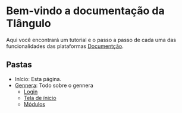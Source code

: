 # Bem-vindo a documentação da TIângulo

Aqui você encontrará um tutorial e o passo a passo de cada uma das funcionalidades das plataformas [Documentção](https://www.mkdocs.org).

## Pastas

- Início: Esta página.
- [Gennera](./login/login.md): Todo sobre o gennera
    - [Login](./login/login.md)
    - [Tela de ínicio](./telaInicio/telaInicio.md)
    - [Módulos](./academico/academico.md)
